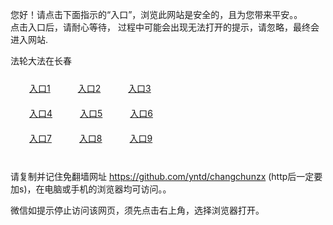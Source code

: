 您好！请点击下面指示的“入口”，浏览此网站是安全的，且为您带来平安。。 <br/>
点击入口后，请耐心等待， 过程中可能会出现无法打开的提示，请忽略，最终会进入网站. </br>

法轮大法在长春<br/>
<div style="padding:10px"><a style="margin:20px" target="_blank" href="https://djg0cjzkxsby2.cloudfront.net/2Qpsp?zwfzoxe" id="ccLink1" rel="nofollow">入口1</a> <a target="_blank" style="margin:20px" href="https://d38dl47kc63mza.cloudfront.net/2Qpsp?tjmtrtk" id="ccLink2" rel="nofollow">入口2</a> <a style="margin:20px" target="_blank" href="https://dkxsvhhi82gzt.cloudfront.net/2Qpsp?ldhtftvh" id="ccLink3" rel="nofollow">入口3</a></div>

<div style="padding:10px" ><a style="margin:20px" target="_blank" href="https://djg0cjzkxsby2.cloudfront.net/2Qpsp?zwfzoxe" id="ccLink4" rel="nofollow">入口4</a> <a style="margin:20px" href="https://d38dl47kc63mza.cloudfront.net/2Qpsp?tjmtrtk" target="_blank" id="ccLink5" rel="nofollow">入口5</a> <a style="margin:20px" href="https://dkxsvhhi82gzt.cloudfront.net/2Qpsp?ldhtftvh" target="_blank" id="ccLink6" rel="nofollow">入口6</a></div>

<div style="padding:10px"><a style="margin:20px" target="_blank" href="https://djg0cjzkxsby2.cloudfront.net/2Qpsp?zwfzoxe" id="ccLink7" rel="nofollow">入口7</a> <a style="margin:20px" href="https://d38dl47kc63mza.cloudfront.net/2Qpsp?tjmtrtk" target="_blank" id="ccLink8" rel="nofollow">入口8</a> <a style="margin:20px" target="_blank" href="https://dkxsvhhi82gzt.cloudfront.net/2Qpsp?ldhtftvh" id="ccLink9" rel="nofollow">入口9</a></div>

<br/>



请复制并记住免翻墙网址 https://github.com/yntd/changchunzx (http后一定要加s)，在电脑或手机的浏览器均可访问。。<br/>

微信如提示停止访问该网页，须先点击右上角，选择浏览器打开。
